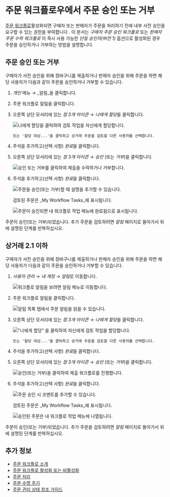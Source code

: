 # 주문 워크플로우에서 주문 승인 또는 거부

[주문 워크플로](./introduction-to-order-workflows.md)활성화되면 구매자 또는 판매자가 주문을 처리하기 전에 내부 사전 승인을 요구할 수 있는 권한을 부여합니다 [](../orders/processing-an-order.md). 이 문서는 *구매자 주문 승인 워크플로* 또는 *판매자 주문 수락 워크플로* 이 즉시 사용 가능한 *단일 승인자(버전 1)* 옵션으로 활성화된 경우 주문을 승인하거나 거부하는 방법을 설명합니다.

## 주문 승인 또는 거부

구매자가 사전 승인을 위해 장바구니를 제출하거나 판매자 승인을 위해 주문을 하면 해당 사용자가 다음과 같이 주문을 승인하거나 거부할 수 있습니다.

1. _개인_ 메뉴 &rarr; _알림_을 클릭합니다.
1. 주문 워크플로 알림을 클릭합니다.
1. 오른쪽 상단 모서리에 있는 _점 3개 아이콘_ → *나에게 할당*을 클릭합니다.

   ![나에게 할당을 클릭하여 검토 작업을 자신에게 할당합니다.](./approving-or-rejecting-orders-in-order-workflows/images/03.png)

    ```{note}
    또는 '할당 대상...'을 클릭하고 상거래 주문을 검토할 다른 사용자를 선택합니다.
    ```

1. 주석을 추가하고(선택 사항) *완료*을 클릭합니다.
1. 오른쪽 상단 모서리에 있는 _점 3개 아이콘_ → *승인* (또는 *거부*)을 클릭합니다.

   ![승인 또는 거부를 클릭하여 제출을 수락하거나 거부합니다.](./approving-or-rejecting-orders-in-order-workflows/images/04.png)

1. 주석을 추가하고(선택 사항) *완료*을 클릭합니다.

   ![주문을 승인(또는 거부)할 때 설명을 추가할 수 있습니다.](./approving-or-rejecting-orders-in-order-workflows/images/05.png)

    검토된 주문은 _My Workflow Tasks_에 표시됩니다.

   ![주문이 승인되면 내 워크플로 작업 메뉴에 완료됨으로 표시됩니다.](./approving-or-rejecting-orders-in-order-workflows/images/06.png)

주문이 승인(또는 거부)되었습니다. 추가 주문을 검토하려면 *알림* 페이지로 돌아가서 위에 설명된 단계를 반복하십시오.

## 상거래 2.1 이하

구매자가 사전 승인을 위해 장바구니를 제출하거나 판매자 승인을 위해 주문을 하면 해당 사용자가 다음과 같이 주문을 승인하거나 거부할 수 있습니다.

1. *사용자 관리* → *내 계정* → *알림*로 이동합니다.

   ![워크플로 알림을 보려면 알림 메뉴로 이동합니다.](./approving-or-rejecting-orders-in-order-workflows/images/01.png)

1. 주문 워크플로 알림을 클릭합니다.

   ![알림 목록 탭에서 주문 알림을 읽을 수 있습니다.](./approving-or-rejecting-orders-in-order-workflows/images/02.png)

1. 오른쪽 상단 모서리에 있는 _점 3개 아이콘_ → *나에게 할당*을 클릭합니다.

   !["나에게 할당" 을 클릭하여 자신에게 검토 작업을 할당합니다.](./approving-or-rejecting-orders-in-order-workflows/images/03.png)

    ```{note}
    또는 '할당 대상...'을 클릭하고 상거래 주문을 검토할 다른 사용자를 선택합니다.
    ```

1. 주석을 추가하고(선택 사항) *완료*을 클릭합니다.

1. 오른쪽 상단 모서리에 있는 _점 3개 아이콘_ → *승인* (또는 *거부*)을 클릭합니다.

   ![승인(또는 거부)을 클릭하여 제출 워크플로를 진행합니다.](./approving-or-rejecting-orders-in-order-workflows/images/04.png)

1. 주석을 추가하고(선택 사항) *완료*을 클릭합니다.

   ![주문 승인 시 코멘트를 추가할 수 있습니다.](./approving-or-rejecting-orders-in-order-workflows/images/05.png)

    검토된 주문은 _My Workflow Tasks_에 표시됩니다.

   ![승인된 주문은 내 워크플로 작업 메뉴에 나열됩니다.](./approving-or-rejecting-orders-in-order-workflows/images/06.png)

주문이 승인(또는 거부)되었습니다. 추가 주문을 검토하려면 *알림* 페이지로 돌아가서 위에 설명된 단계를 반복하십시오.

## 추가 정보

* [주문 워크플로 소개](./introduction-to-order-workflows.md)
* [주문 워크플로 활성화 또는 비활성화](enabling-or-disabling-order-workflows.md)
* [주문 처리](../orders/processing-an-order.md)
* [주문 수명 주기](../orders/order-life-cycle.md)
* [주문 관리 상태 참조 가이드](../orders/order-management-statuses-reference-guide.md)
